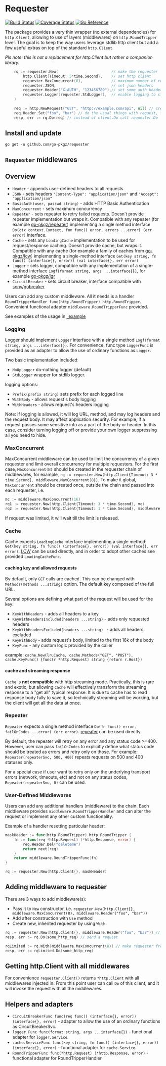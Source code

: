 # Requester

[![Build Status](https://github.com/go-pkgz/requester/workflows/build/badge.svg)](https://github.com/go-pkgz/requester/actions) [![Coverage Status](https://coveralls.io/repos/github/go-pkgz/requester/badge.svg?branch=main)](https://coveralls.io/github/go-pkgz/requester?branch=main) [![Go Reference](https://pkg.go.dev/badge/github.com/go-pkgz/requester.svg)](https://pkg.go.dev/github.com/go-pkgz/requester)


The package provides a very thin wrapper (no external dependencies) for `http.Client`, allowing to use of layers (middlewares) on `http.RoundTripper` level. The goal is to keep the way users leverage stdlib http client but add a few useful extras on top of the standard `http.Client`.

_Pls note: this is not a replacement for http.Client but rather a companion library._

```go
    rq := requester.New(                        // make the requester
        http.Client{Timeout: 5*time.Second},    // set http client
        requester.MaxConcurrent(8),             // maximum number of concurrent requests
        requester.JSON,                         // set json headers
        requester.Header("X-AUTH", "123456789"),// set some auth header
        requester.Logger(requester.StdLogger),  // enable logging to stdout
    )
    
    req := http.NewRequest("GET", "http://example.com/api", nil) // create the usual http.Request
    req.Header.Set("foo", "bar") // do the usual things with request, for example set some custome headers
    resp, err := rq.Do(req) // instead of client.Do call requester.Do
```


## Install and update

`go get -u github.com/go-pkgz/requester`


## `Requester` middlewares 

## Overview

- `Header` - appends user-defined headers to all requests. 
- `JSON` - sets headers `"Content-Type": "application/json"` and `"Accept": "application/json"`
- `BasicAuth(user, passwd string)` - adds HTTP Basic Authentication
- `MaxConcurrent` - sets maximum concurrency
- `Repeater` - sets repeater to retry failed requests. Doesn't provide repeater implementation but wraps it. Compatible with any repeater (for example [go-pkgz/repeater](https://github.com/go-pkgz/repeater)) implementing a single method interface `Do(ctx context.Context, fun func() error, errors ...error) (err error)` interface. 
- `Cache` - sets any `LoadingCache` implementation to be used for request/response caching. Doesn't provide cache, but wraps it. Compatible with any cache (for example a family of caches from [go-pkgz/lcw](https://github.com/go-pkgz/lcw)) implementing a single-method interface `Get(key string, fn func() (interface{}, error)) (val interface{}, err error)`
- `Logger` - sets logger, compatible with any implementation  of a single-method interface `Logf(format string, args ...interface{})`, for example [go-pkgz/lgr](https://github.com/go-pkgz/lgr)
- `CircuitBreaker` - sets circuit breaker, interface compatible with [sony/gobreaker](https://github.com/sony/gobreaker)

Users can add any custom middleware. All it needs is a handler `RoundTripperHandler func(http.RoundTripper) http.RoundTripper`. 
Convenient functional adapter `middleware.RoundTripperFunc` provided.
 
See examples of the usage in [_example](https://github.com/go-pkgz/requester/tree/master/_example)

### Logging 

Logger should implement `Logger` interface with a single method `Logf(format string, args ...interface{})`. 
For convenience, func type `LoggerFunc` is provided as an adapter to allow the use of ordinary functions as `Logger`. 

Two basic implementation included: 

- `NoOpLogger` do-nothing logger (default) 
- `StdLogger` wrapper for stdlib logger.

logging options:

- `Prefix(prefix string)` sets prefix for each logged line
- `WithBody` - allows request's body logging
- `WithHeaders` - allows request's headers logging

Note: if logging is allowed, it will log URL, method, and may log headers and the request body. 
It may affect application security. For example, if a request passes some sensitive info as a part of the body or header. 
In this case, consider turning logging off or provide your own logger suppressing all you need to hide. 

### MaxConcurrent

MaxConcurrent middleware can be used to limit the concurrency of a given requester and limit overall concurrency for multiple
requesters. For the first case, `MaxConcurrent(N)` should be created in the requester chain of middlewares, for example, `rq := requester.New(http.Client{Timeout: 3 * time.Second}, middleware.MaxConcurrent(8))`. To make it global, `MaxConcurrent` should be created once, outside the chain and passed into each requester, i.e.

```go
mc := middleware.MaxConcurrent(16)
rq1 := requester.New(http.Client{Timeout: 3 * time.Second}, mc)
rq2 := requester.New(http.Client{Timeout: 1 * time.Second}, middleware.JSON, mc)
```

If request was limited, it will wait till the limit is released.

### Cache

Cache expects `LoadingCache` interface implementing a single method:
`Get(key string, fn func() (interface{}, error)) (val interface{}, err error)`. [LCW](https://github.com/go-pkgz/lcw/) can 
be used directly, and in order to adopt other caches see provided `LoadingCacheFunc`.

#### caching key and allowed requests

By default, only `GET` calls are cached. This can be changed with `Methods(methods ...string)` option.
The default key composed of the full URL.

Several options are defining what part of the request will be used for the key:

- `KeyWithHeaders` - adds all headers to a key
- `KeyWithHeadersIncluded(headers ...string)` - adds only requested headers
- `KeyWithHeadersExcluded(headers ...string) ` - adds all headers excluded
- `KeyWithBody` - adds request's body, limited to the first 16k of the body
- `KeyFunc` - any custom logic provided by the caller

example: `cache.New(lruCache, cache.Methods("GET", "POST"), cache.KeyFunc() {func(r *http.Request) string {return r.Host})`


#### cache and streaming response

`Cache` is **not compatible** with http streaming mode. Practically, this is rare and exotic, but allowing `Cache` will effectively transform the streaming response to a "get all" typical response. It is due to cache
has to read response body fully to save it, so technically streaming will be working, but the client will get
all the data at once. 

### Repeater

`Repeater` expects a single method interface `Do(fn func() error, failOnCodes ...error) (err error)`. [repeater](github.com/go-pkgz/repeater) can be used directly.

By default, the repeater will retry on any error and any status code >=400.
However, user can pass `failOnCodes` to explicitly define what status code should be treated as errors and retry only on those.
For example: `Repeater(repeaterSvc, 500, 400)` repeats requests on 500 and 400 statuses only.

For a special case if user want to retry only on the underlying transport errors (network, timeouts, etc) and not on any status codes,
`Repeater(repeaterSvc, 0)` can be used.

### User-Defined Middlewares

Users can add any additional handlers (middleware) to the chain. Each middleware provides `middleware.RoundTripperHandler` and
can alter the request or implement any other custom functionality.

Example of a handler resetting particular header:

```go
maskHeader := func(http.RoundTripper) http.RoundTripper {
    fn := func(req *http.Request) (*http.Response, error) {
        req.Header.Del("deleteme")
        return next(req)
    }
    return middleware.RoundTripperFunc(fn)
}

rq := requester.New(http.Client{}, maskHeader)
```

## Adding middleware to requester

There are 3 ways to add middleware(s):

- Pass it to `New` constructor, i.e. `requester.New(http.Client{}, middleware.MaxConcurrent(8), middleware.Header("foo", "bar"))`
- Add after construction with `Use` method
- Create new, inherited requester by using `With`:
```go
rq := requester.New(http.Client{}, middleware.Header("foo", "bar")) // make requester enforcing header foo:bar
resp, err := rq.Do(some_http_req) // send a request

rqLimited := rq.With(middleware.MaxConcurrent(8)) // make requester from rq (foo:bar enforced) and add 8 max concurrency
resp, err := rqLimited.Do(some_http_req)
```

## Getting http.Client with all middlewares

For convenience `requester.Client()` returns `*http.Client` with all middlewares injected in. From this point user can call `Do` of this client, and it will invoke the request with all the middlewares.

## Helpers and adapters

- `CircuitBreakerFunc func(req func() (interface{}, error)) (interface{}, error)` - adapter to allow the use of an ordinary functions as CircuitBreakerSvc.
- `logger.Func func(format string, args ...interface{})` - functional adapter for `logger.Service`.
- `cache.ServiceFunc func(key string, fn func() (interface{}, error)) (interface{}, error)` - functional adapter for `cache.Service`.
- `RoundTripperFunc func(*http.Request) (*http.Response, error)` - functional adapter for RoundTripperHandler
